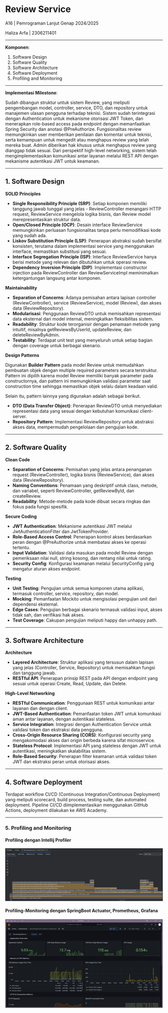 # Review Service

A16 | Pemrograman Lanjut Genap 2024/2025

Haliza Arfa | 2306211401

---

**Komponen**:
1. Software Design
2. Software Quality
3. Software Architecture
4. Software Deployment
5. Profiling and Monitoring

---

**Implementasi Milestone**:

Sudah dibangun struktur untuk sistem Review, yang meliputi pengembangan model, controller, service, DTO, dan repository untuk manajemen ulasan pengguna terhadap teknisi.
Sistem sudah terintegrasi dengan Authentication untuk mekanisme otorisasi JWT Token, dan menerapkan role-based access pada endpoint dengan memanfaatkan Spring Security dan anotasi @PreAuthorize.
Fungsionalitas review memungkinkan user memberikan penilaian dan komentar untuk teknisi, serta kemampuan untuk mengedit atau menghapus review yang telah mereka buat. Admin diberikan hak khusus untuk menghapus review yang dianggap tidak sesuai.
Dari perspektif high-level networking, sistem telah mengimplementasikan komunikasi antar layanan melalui REST API dengan mekanisme autentikasi JWT untuk keamanan.

---

## 1. **Software Design**

**SOLID Principles**

- **Single Responsibility Principle (SRP)**: Setiap komponen memiliki tanggung jawab tunggal yang jelas - ReviewController menangani HTTP request, ReviewService mengelola logika bisnis, dan Review model merepresentasikan struktur data.
- **Open/Closed Principle (OCP)**: Desain interface ReviewService memungkinkan perluasan fungsionalitas tanpa perlu memodifikasi kode yang sudah ada.
- **Liskov Substitution Principle (LSP)**: Penerapan abstraksi sudah bersifat konsisten, terutama dalam implementasi service yang menggunakan interface, memastikan substitusi yang sesuai.
- **Interface Segregation Principle (ISP)**: Interface ReviewService hanya berisi metode yang relevan dan dibutuhkan untuk operasi review.
- **Dependency Inversion Principle (DIP)**: Implementasi constructor injection pada ReviewController dan ReviewServiceImpl meminimalkan ketergantungan langsung antar komponen.

**Maintainability**

- **Separation of Concerns**: Adanya pemisahan antara lapisan controller (ReviewController), service (ReviewService), model (Review), dan akses data (ReviewRepository).
- **Modularisasi**: Penggunaan ReviewDTO untuk memisahkan representasi data eksternal dari model internal, meningkatkan fleksibilitas sistem.
- **Readability**: Struktur kode terorganisir dengan penamaan metode yang intuitif, misalnya getReviewsByUserId, updateReview, dan deleteReviewByAdmin.
- **Testability**: Terdapat unit test yang menyeluruh untuk setiap bagian dengan coverage untuk berbagai skenario.

**Design Patterns**

Digunakan **Builder Pattern** pada model Review untuk memudahkan pembuatan objek dengan multiple required parameters secara terstruktur.
Pattern ini dipilih karena model Review memiliki banyak parameter pada constructornya, dan pattern ini memungkinkan validasi parameter saat construction time sehingga memastikan objek selalu dalam keadaan valid.

Selain itu, pattern lainnya yang digunakan adalah sebagai berikut.
- **DTO (Data Transfer Object)**: Penerapan ReviewDTO untuk menyediakan representasi data yang sesuai dengan kebutuhan komunikasi client-server.
- **Repository Pattern**: Implementasi ReviewRepository untuk abstraksi akses data, mempermudah pengelolaan dan pengujian kode.

---

## 2. **Software Quality**

**Clean Code**
- **Separation of Concerns**: Pemisahan yang jelas antara penanganan request (ReviewController), logika bisnis (ReviewService), dan akses data (ReviewRepository).
- **Naming Conventions**: Penamaan yang deskriptif untuk class, metode, dan variabel, seperti ReviewController, getReviewById, dan createReview.
- **Readability**: Metode-metode pada kode dibuat secara ringkas dan fokus pada fungsi spesifik.

**Secure Coding**
- **JWT Authentication**: Mekanisme autentikasi JWT melalui JwtAuthenticationFilter dan JwtTokenProvider.
- **Role-Based Access Control**: Penerapan kontrol akses berdasarkan peran dengan @PreAuthorize untuk membatasi akses ke operasi tertentu.
- **Input Validation**: Validasi data masukan pada model Review dengan pemeriksaan nilai null, string kosong, dan rentang nilai untuk rating.
- **Security Config**: Konfigurasi keamanan melalui SecurityConfig yang mengatur aturan akses endpoint.

**Testing**
- **Unit Testing**: Pengujian untuk semua komponen utama aplikasi, termasuk controller, service, repository, dan model.
- **Mocking**: Pemanfaatan Mockito untuk mengisolasi pengujian unit dari dependensi eksternal.
- **Edge Cases**: Pengujian berbagai skenario termasuk validasi input, akses tidak sah, dan verifikasi hak akses.
- **Test Coverage**: Cakupan pengujian meliputi happy dan unhappy path.

---

## 3. **Software Architecture**

**Architecture**
- **Layered Architecture**: Struktur aplikasi yang tersusun dalam lapisan yang jelas (Controller, Service, Repository) untuk memisahkan fungsi dan tanggung jawab.
- **RESTful API**: Penerapan prinsip REST pada API dengan endpoint yang sesuai untuk operasi Create, Read, Update, dan Delete.

**High-Level Networking**
- **RESTful Communication**: Penggunaan REST untuk komunikasi antar layanan dan dengan client.
- **JWT-Based Authentication**: Pemanfaatan token JWT untuk komunikasi aman antar layanan, dengan autentikasi stateless.
- **Service Integration**: Integrasi dengan Authentication Service untuk validasi token dan ekstraksi data pengguna.
- **Cross-Origin Resource Sharing (CORS)**: Konfigurasi security yang mengakomodasi akses dari origin berbeda karena sifat microservice.
- **Stateless Protocol**: Implementasi API yang stateless dengan JWT untuk autentikasi, meningkatkan skalabilitas sistem.
- **Role-Based Security**: Penerapan filter keamanan untuk validasi token JWT dan ekstraksi peran untuk otorisasi akses.

---

## 4. **Software Deployment**

Terdapat workflow CI/CD (Continuous Integration/Continuous Deployment) yang meliputi scorecard, build process, testing suite, dan automated deployment.
Pipeline CI/CD diimplementasikan menggunakan GitHub Actions, deployment dilakukan ke AWS Academy.

---

### 5. Profiling and Monitoring

#### Profiling dengan Intellij Profiler
![profiling.png](profiling.png)


#### Profiling-Monitoring dengan SpringBoot Actuator, Prometheus, Grafana
![monitoring.png](monitoring.png)